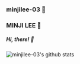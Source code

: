 ### minjilee-03 🥑
### MINJI LEE 🥑
##### Hi, there! 👋

![minjilee-03's github stats](https://github-readme-stats.vercel.app/api?username=Kaaaaaaaaaang&show_icons=true)

